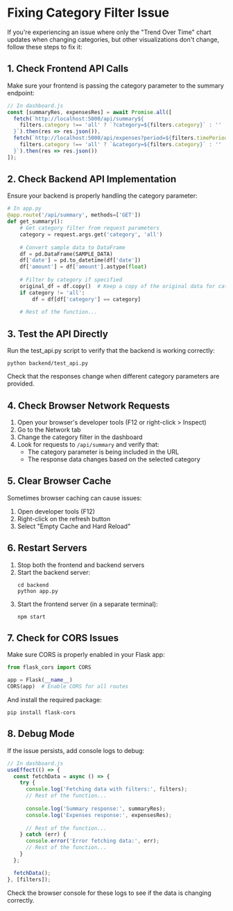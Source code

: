 # Fixing Category Filter Issue

If you're experiencing an issue where only the "Trend Over Time" chart updates when changing categories, but other visualizations don't change, follow these steps to fix it:

## 1. Check Frontend API Calls

Make sure your frontend is passing the category parameter to the summary endpoint:

```javascript
// In dashboard.js
const [summaryRes, expensesRes] = await Promise.all([
  fetch(`http://localhost:5000/api/summary${
    filters.category !== 'all' ? `?category=${filters.category}` : ''
  }`).then(res => res.json()),
  fetch(`http://localhost:5000/api/expenses?period=${filters.timePeriod}${
    filters.category !== 'all' ? `&category=${filters.category}` : ''
  }`).then(res => res.json())
]);
```

## 2. Check Backend API Implementation

Ensure your backend is properly handling the category parameter:

```python
# In app.py
@app.route('/api/summary', methods=['GET'])
def get_summary():
    # Get category filter from request parameters
    category = request.args.get('category', 'all')
    
    # Convert sample data to DataFrame
    df = pd.DataFrame(SAMPLE_DATA)
    df['date'] = pd.to_datetime(df['date'])
    df['amount'] = df['amount'].astype(float)
    
    # Filter by category if specified
    original_df = df.copy()  # Keep a copy of the original data for category breakdown
    if category != 'all':
        df = df[df['category'] == category]
    
    # Rest of the function...
```

## 3. Test the API Directly

Run the test_api.py script to verify that the backend is working correctly:

```
python backend/test_api.py
```

Check that the responses change when different category parameters are provided.

## 4. Check Browser Network Requests

1. Open your browser's developer tools (F12 or right-click > Inspect)
2. Go to the Network tab
3. Change the category filter in the dashboard
4. Look for requests to `/api/summary` and verify that:
   - The category parameter is being included in the URL
   - The response data changes based on the selected category

## 5. Clear Browser Cache

Sometimes browser caching can cause issues:

1. Open developer tools (F12)
2. Right-click on the refresh button
3. Select "Empty Cache and Hard Reload"

## 6. Restart Servers

1. Stop both the frontend and backend servers
2. Start the backend server:
   ```
   cd backend
   python app.py
   ```
3. Start the frontend server (in a separate terminal):
   ```
   npm start
   ```

## 7. Check for CORS Issues

Make sure CORS is properly enabled in your Flask app:

```python
from flask_cors import CORS

app = Flask(__name__)
CORS(app)  # Enable CORS for all routes
```

And install the required package:
```
pip install flask-cors
```

## 8. Debug Mode

If the issue persists, add console logs to debug:

```javascript
// In dashboard.js
useEffect(() => {
  const fetchData = async () => {
    try {
      console.log('Fetching data with filters:', filters);
      // Rest of the function...
      
      console.log('Summary response:', summaryRes);
      console.log('Expenses response:', expensesRes);
      
      // Rest of the function...
    } catch (err) {
      console.error('Error fetching data:', err);
      // Rest of the function...
    }
  };

  fetchData();
}, [filters]);
```

Check the browser console for these logs to see if the data is changing correctly.
